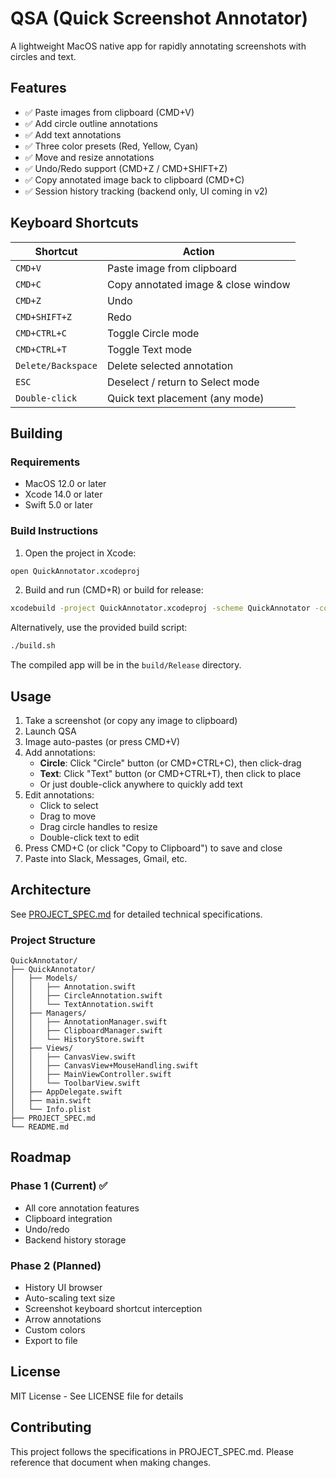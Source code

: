 # QSA (Quick Screenshot Annotator)

A lightweight MacOS native app for rapidly annotating screenshots with circles and text.

## Features

- ✅ Paste images from clipboard (CMD+V)
- ✅ Add circle outline annotations
- ✅ Add text annotations
- ✅ Three color presets (Red, Yellow, Cyan)
- ✅ Move and resize annotations
- ✅ Undo/Redo support (CMD+Z / CMD+SHIFT+Z)
- ✅ Copy annotated image back to clipboard (CMD+C)
- ✅ Session history tracking (backend only, UI coming in v2)

## Keyboard Shortcuts

| Shortcut | Action |
|----------|--------|
| `CMD+V` | Paste image from clipboard |
| `CMD+C` | Copy annotated image & close window |
| `CMD+Z` | Undo |
| `CMD+SHIFT+Z` | Redo |
| `CMD+CTRL+C` | Toggle Circle mode |
| `CMD+CTRL+T` | Toggle Text mode |
| `Delete/Backspace` | Delete selected annotation |
| `ESC` | Deselect / return to Select mode |
| `Double-click` | Quick text placement (any mode) |

## Building

### Requirements
- MacOS 12.0 or later
- Xcode 14.0 or later
- Swift 5.0 or later

### Build Instructions

1. Open the project in Xcode:
```bash
open QuickAnnotator.xcodeproj
```

2. Build and run (CMD+R) or build for release:
```bash
xcodebuild -project QuickAnnotator.xcodeproj -scheme QuickAnnotator -configuration Release
```

Alternatively, use the provided build script:
```bash
./build.sh
```

The compiled app will be in the `build/Release` directory.

## Usage

1. Take a screenshot (or copy any image to clipboard)
2. Launch QSA
3. Image auto-pastes (or press CMD+V)
4. Add annotations:
   - **Circle**: Click "Circle" button (or CMD+CTRL+C), then click-drag
   - **Text**: Click "Text" button (or CMD+CTRL+T), then click to place
   - Or just double-click anywhere to quickly add text
5. Edit annotations:
   - Click to select
   - Drag to move
   - Drag circle handles to resize
   - Double-click text to edit
6. Press CMD+C (or click "Copy to Clipboard") to save and close
7. Paste into Slack, Messages, Gmail, etc.

## Architecture

See [PROJECT_SPEC.md](PROJECT_SPEC.md) for detailed technical specifications.

### Project Structure
```
QuickAnnotator/
├── QuickAnnotator/
│   ├── Models/
│   │   ├── Annotation.swift
│   │   ├── CircleAnnotation.swift
│   │   └── TextAnnotation.swift
│   ├── Managers/
│   │   ├── AnnotationManager.swift
│   │   ├── ClipboardManager.swift
│   │   └── HistoryStore.swift
│   ├── Views/
│   │   ├── CanvasView.swift
│   │   ├── CanvasView+MouseHandling.swift
│   │   ├── MainViewController.swift
│   │   └── ToolbarView.swift
│   ├── AppDelegate.swift
│   ├── main.swift
│   └── Info.plist
├── PROJECT_SPEC.md
└── README.md
```

## Roadmap

### Phase 1 (Current) ✅
- All core annotation features
- Clipboard integration
- Undo/redo
- Backend history storage

### Phase 2 (Planned)
- History UI browser
- Auto-scaling text size
- Screenshot keyboard shortcut interception
- Arrow annotations
- Custom colors
- Export to file

## License

MIT License - See LICENSE file for details

## Contributing

This project follows the specifications in PROJECT_SPEC.md. Please reference that document when making changes.
